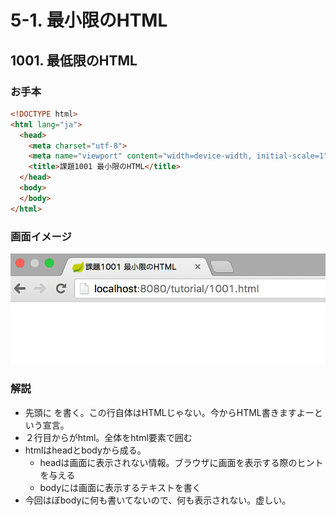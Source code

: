# 5-1. 最小限のHTML

## 1001. 最低限のHTML
### お手本

```html
<!DOCTYPE html>
<html lang="ja">
  <head>
    <meta charset="utf-8">
    <meta name="viewport" content="width=device-width, initial-scale=1">
    <title>課題1001 最小限のHTML</title>
  </head>
  <body>
  </body>
</html>
```

### 画面イメージ
![](../images/image-05-1001.png)


### 解説
- 先頭に <!DOCTYPE html>を書く。この行自体はHTMLじゃない。今からHTML書きますよーという宣言。
- ２行目からがhtml。全体をhtml要素で囲む
- htmlはheadとbodyから成る。
    - headは画面に表示されない情報。ブラウザに画面を表示する際のヒントを与える
    - bodyには画面に表示するテキストを書く
- 今回はぼbodyに何も書いてないので、何も表示されない。虚しい。